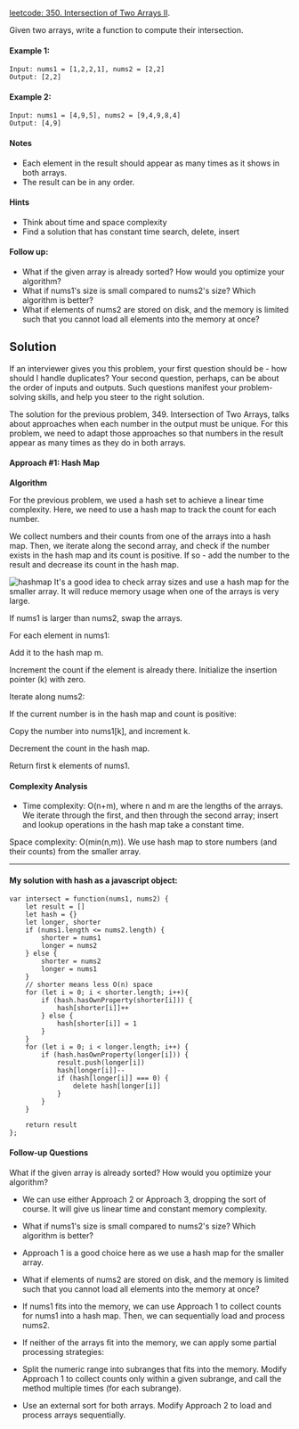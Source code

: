 [leetcode: 350. Intersection of Two Arrays II](https://leetcode.com/problems/intersection-of-two-arrays-ii/).

Given two arrays, write a function to compute their intersection.

#### Example 1:
```
Input: nums1 = [1,2,2,1], nums2 = [2,2]
Output: [2,2]
```
#### Example 2:
```
Input: nums1 = [4,9,5], nums2 = [9,4,9,8,4]
Output: [4,9]
```
#### Notes
* Each element in the result should appear as many times as it shows in both arrays.
* The result can be in any order.
#### Hints
* Think about time and space complexity
* Find a solution that has constant time search, delete, insert

#### Follow up:
* What if the given array is already sorted? How would you optimize your algorithm?
* What if nums1's size is small compared to nums2's size? Which algorithm is better?
* What if elements of nums2 are stored on disk, and the memory is limited such that you cannot load all elements into the memory at once?
## Solution

If an interviewer gives you this problem, your first question should be - how should I handle duplicates? Your second question, perhaps, can be about the order of inputs and outputs. Such questions manifest your problem-solving skills, and help you steer to the right solution.

The solution for the previous problem, 349. Intersection of Two Arrays, talks about approaches when each number in the output must be unique. For this problem, we need to adapt those approaches so that numbers in the result appear as many times as they do in both arrays.

#### Approach #1:  Hash Map

<strong>Algorithm</strong>

For the previous problem, we used a hash set to achieve a linear time complexity. Here, we need to use a hash map to track the count for each number.

We collect numbers and their counts from one of the arrays into a hash map. Then, we iterate along the second array, and check if the number exists in the hash map and its count is positive. If so - add the number to the result and decrease its count in the hash map.

![hashmap](https://leetcode.com/problems/intersection-of-two-arrays-ii/Figures/350/350_approach1-v2.png)
It's a good idea to check array sizes and use a hash map for the smaller array. It will reduce memory usage when one of the arrays is very large.

If nums1 is larger than nums2, swap the arrays.

For each element in nums1:

Add it to the hash map m.

Increment the count if the element is already there.
Initialize the insertion pointer (k) with zero.

Iterate along nums2:

If the current number is in the hash map and count is positive:

Copy the number into nums1[k], and increment k.

Decrement the count in the hash map.

Return first k elements of nums1.


#### Complexity Analysis

* Time complexity: O(n+m), where n and m are the lengths of the arrays. We iterate through the first, and then through the second array; insert and lookup operations in the hash map take a constant time.

Space complexity: O(min(n,m)). We use hash map to store numbers (and their counts) from the smaller array.

**************

#### My solution with hash as a javascript object:
```
var intersect = function(nums1, nums2) {
    let result = []
    let hash = {}
    let longer, shorter
    if (nums1.length <= nums2.length) {
        shorter = nums1
        longer = nums2
    } else {
        shorter = nums2
        longer = nums1
    }
    // shorter means less O(n) space
    for (let i = 0; i < shorter.length; i++){
        if (hash.hasOwnProperty(shorter[i])) {
            hash[shorter[i]]++
        } else {
            hash[shorter[i]] = 1
        }
    }
    for (let i = 0; i < longer.length; i++) {
        if (hash.hasOwnProperty(longer[i])) {
            result.push(longer[i])
            hash[longer[i]]--
            if (hash[longer[i]] === 0) {
                delete hash[longer[i]]
            }
        }
    }

    return result
};
```

#### Follow-up Questions
What if the given array is already sorted? How would you optimize your algorithm?

* We can use either Approach 2 or Approach 3, dropping the sort of course. It will give us linear time and constant memory complexity.
* What if nums1's size is small compared to nums2's size? Which algorithm is better?

* Approach 1 is a good choice here as we use a hash map for the smaller array.
* What if elements of nums2 are stored on disk, and the memory is limited such that you cannot load all elements into the memory at once?

* If nums1 fits into the memory, we can use Approach 1 to collect counts for nums1 into a hash map. Then, we can sequentially load and process nums2.

* If neither of the arrays fit into the memory, we can apply some partial processing strategies:

* Split the numeric range into subranges that fits into the memory. Modify Approach 1 to collect counts only within a given subrange, and call the method multiple times (for each subrange).

* Use an external sort for both arrays. Modify Approach 2 to load and process arrays sequentially.
